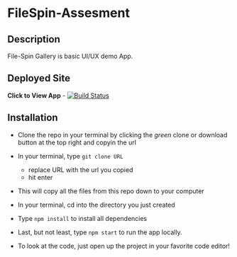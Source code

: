 # FileSpin-Assesment

## Description

File-Spin Gallery is basic UI/UX demo App.

## Deployed Site

**Click to View App** - [![Build Status](https://travis-ci.org/dwyl/esta.svg?branch=master)](https://file-spin.herokuapp.com/)

## Installation

- Clone the repo in your terminal by clicking the _green_ clone or download button at the top right and copyin the url
- In your terminal, type `git clone URL`
  - replace URL with the url you copied
  - hit enter
- This will copy all the files from this repo down to your computer
- In your terminal, cd into the directory you just created
- Type `npm install` to install all dependencies
- Last, but not least, type `npm start` to run the app locally.

- To look at the code, just open up the project in your favorite code editor!
